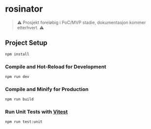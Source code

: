 # rosinator

> ⚠️ Prosjekt foreløbig i PoC/MVP stadie, dokumentasjon kommer etterhvert. ⚠️

## Project Setup

```sh
npm install
```

### Compile and Hot-Reload for Development

```sh
npm run dev
```

### Compile and Minify for Production

```sh
npm run build
```

### Run Unit Tests with [Vitest](https://vitest.dev/)

```sh
npm run test:unit
```
